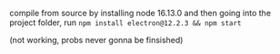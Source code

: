 compile from source by installing node 16.13.0 and then going into the project folder, run `npm install electron@12.2.3 && npm start`

(not working, probs never gonna be finsished)
